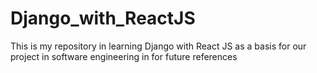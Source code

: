 # Django_with_ReactJS
This is my repository in learning Django with React JS as a basis for our project in software engineering in for future references
